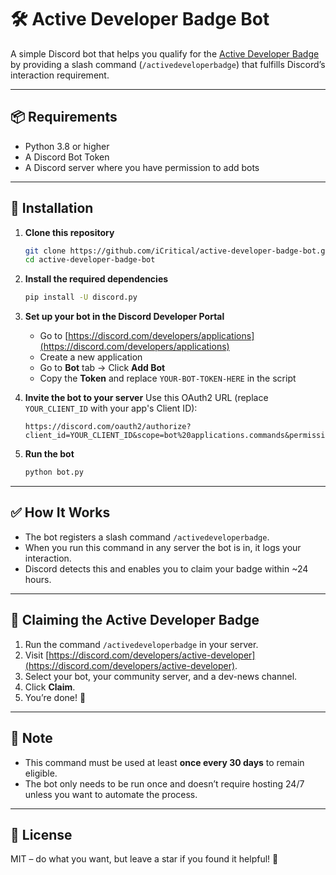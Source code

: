 
# 🛠️ Active Developer Badge Bot

A simple Discord bot that helps you qualify for the [Active Developer Badge](https://discord.com/developers/active-developer) by providing a slash command (`/activedeveloperbadge`) that fulfills Discord’s interaction requirement.

---

## 📦 Requirements

- Python 3.8 or higher
- A Discord Bot Token
- A Discord server where you have permission to add bots

---

## 🔧 Installation

1. **Clone this repository**
   ```bash
   git clone https://github.com/iCritical/active-developer-badge-bot.git
   cd active-developer-badge-bot
   ```

2. **Install the required dependencies**
   ```bash
   pip install -U discord.py
   ```

3. **Set up your bot in the Discord Developer Portal**
   - Go to [https://discord.com/developers/applications](https://discord.com/developers/applications)
   - Create a new application
   - Go to **Bot** tab → Click **Add Bot**
   - Copy the **Token** and replace `YOUR-BOT-TOKEN-HERE` in the script

4. **Invite the bot to your server**
   Use this OAuth2 URL (replace `YOUR_CLIENT_ID` with your app's Client ID):

   ```
   https://discord.com/oauth2/authorize?client_id=YOUR_CLIENT_ID&scope=bot%20applications.commands&permissions=274877975552
   ```

5. **Run the bot**
   ```bash
   python bot.py
   ```

---

## ✅ How It Works

- The bot registers a slash command `/activedeveloperbadge`.
- When you run this command in any server the bot is in, it logs your interaction.
- Discord detects this and enables you to claim your badge within ~24 hours.

---

## 🪪 Claiming the Active Developer Badge

1. Run the command `/activedeveloperbadge` in your server.
2. Visit [https://discord.com/developers/active-developer](https://discord.com/developers/active-developer).
3. Select your bot, your community server, and a dev-news channel.
4. Click **Claim**.
5. You’re done! 🎉

---

## 🧠 Note

- This command must be used at least **once every 30 days** to remain eligible.
- The bot only needs to be run once and doesn’t require hosting 24/7 unless you want to automate the process.

---

## 📄 License

MIT – do what you want, but leave a star if you found it helpful! 🌟
